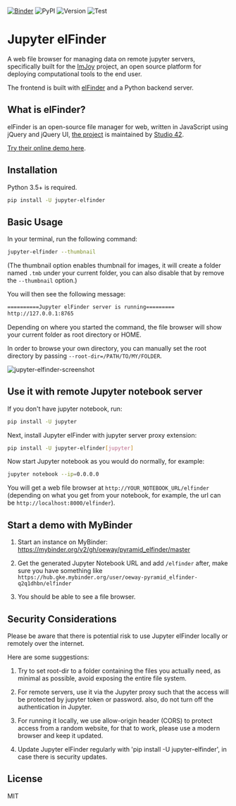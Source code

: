 [![Binder](https://mybinder.org/badge_logo.svg)](https://mybinder.org/v2/gh/oeway/pyramid_elfinder/master)
![PyPI](https://img.shields.io/pypi/v/jupyter-elfinder.svg?style=popout)
![Version](https://img.shields.io/badge/dynamic/json.svg?color=success&label=latest&prefix=v&query=version&url=https://raw.githubusercontent.com/imjoy-team/jupyter-elfinder/master/jupyter_elfinder/VERSION)
![Test](https://github.com/imjoy-team/jupyter-elfinder/workflows/Test/badge.svg)

# Jupyter elFinder

A web file browser for managing data on remote jupyter servers, specifically built for the [ImJoy](https://imjoy.io) project, an open source platform for deploying computational tools to the end user.

The frontend is built with [elFinder](https://github.com/Studio-42/elfinder) and a Python backend server.

## What is elFinder?

elFinder is an open-source file manager for web, written in JavaScript using jQuery and jQuery UI, [the project](https://github.com/Studio-42/elfinder) is maintained by [Studio 42](https://github.com/Studio-42).

[Try their online demo here](https://studio-42.github.io/elFinder/).


## Installation

Python 3.5+ is required.

```sh
pip install -U jupyter-elfinder
```

## Basic Usage

In your terminal, run the following command:
```sh
jupyter-elfinder --thumbnail
```
(The thumbnail option enables thumbnail for images, it will create a folder named `.tmb` under your current folder, you can also disable that by remove the `--thumbnail` option.)


You will then see the following message:

```sh
==========Jupyter elFinder server is running=========
http://127.0.0.1:8765
```

Depending on where you started the command, the file browser will show your current folder as root directory or HOME. 

In order to browse your own directory, you can manually set the root directory by passing `--root-dir=/PATH/TO/MY/FOLDER`.


![jupyter-elfinder-screenshot](example-data/jupyter-elfinder-screenshot.png)

## Use it with remote Jupyter notebook server

If you don't have jupyter notebook, run:

```sh
pip install -U jupyter
```

Next, install Jupyter elFinder with jupyter server proxy extension:

```sh
pip install -U jupyter-elfinder[jupyter]
```

Now start Jupyter notebook as you would do normally, for example:

```sh
jupyter notebook --ip=0.0.0.0
```

You will get a web file browser at `http://YOUR_NOTEBOOK_URL/elfinder` (depending on what you get from your notebook, for example, the url can be `http://localhost:8000/elfinder`).

## Start a demo with MyBinder

1. Start an instance on MyBinder: https://mybinder.org/v2/gh/oeway/pyramid_elfinder/master

2. Get the generated Jupyter Notebook URL and add `/elfinder` after, make sure you have something like `https://hub.gke.mybinder.org/user/oeway-pyramid_elfinder-q2q1dhbn/elfinder`

3. You should be able to see a file browser.

## Security Considerations

Please be aware that there is potential risk to use Jupyter elFinder locally or remotely over the internet.

Here are some suggestions:
1. Try to set root-dir to a folder containing the files you actually need, as minimal as possible, avoid exposing the entire file system.

2. For remote servers, use it via the Jupyter proxy such that the access will be protected by jupyter token or password. also, do not turn off the authentication in Jupyter.

3. For running it locally, we use allow-origin header (CORS) to protect access from a random website, for that to work, please use a modern browser and keep it updated.

4. Update Jupyter elFinder regularly with 'pip install -U jupyter-elfinder', in case there is security updates.

## License

MIT
